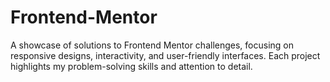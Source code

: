 # Frontend-Mentor
A showcase of solutions to Frontend Mentor challenges, focusing on responsive designs, interactivity, and user-friendly interfaces. Each project highlights my problem-solving skills and attention to detail.
